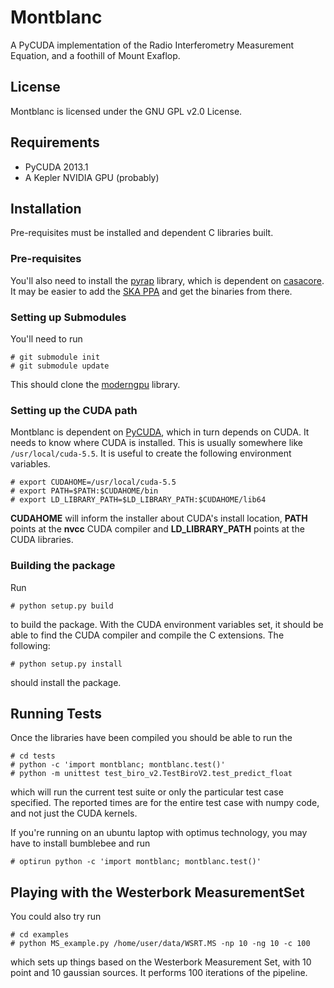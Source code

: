 # Montblanc

A PyCUDA implementation of the Radio Interferometry Measurement Equation, and a foothill of Mount Exaflop.

## License

Montblanc is licensed under the GNU GPL v2.0 License.

## Requirements

- PyCUDA 2013.1
- A Kepler NVIDIA GPU (probably)

## Installation

Pre-requisites must be installed and dependent C libraries built.

### Pre-requisites

You'll also need to install the [pyrap][pyrap] library, which is dependent on [casacore][casacore]. It may be easier to add the [SKA PPA][ska-ppa]  and get the binaries from there.

### Setting up Submodules

You'll need to run

    # git submodule init
    # git submodule update

This should clone the [moderngpu][moderngpu] library.

### Setting up the CUDA path

Montblanc is dependent on [PyCUDA][pycuda], which in turn depends on CUDA. It needs to know where CUDA is installed. This is usually somewhere like `/usr/local/cuda-5.5`. It is useful to create the following environment variables.

    # export CUDAHOME=/usr/local/cuda-5.5
    # export PATH=$PATH:$CUDAHOME/bin
    # export LD_LIBRARY_PATH=$LD_LIBRARY_PATH:$CUDAHOME/lib64

**CUDAHOME** will inform the installer about CUDA's install location, **PATH** points at the **nvcc** CUDA compiler and **LD_LIBRARY_PATH** points at the CUDA libraries.

### Building the package

Run

    # python setup.py build

to build the package. With the CUDA environment variables set, it should be able to find the CUDA compiler and compile the C extensions. The following:

    # python setup.py install

should install the package.

## Running Tests

Once the libraries have been compiled you should be able to run the

    # cd tests
    # python -c 'import montblanc; montblanc.test()'
    # python -m unittest test_biro_v2.TestBiroV2.test_predict_float

which will run the current test suite or only the particular test case specified. The reported times are for the entire test case with numpy code, and not just the CUDA kernels.

If you're running on an ubuntu laptop with optimus technology, you may have to install bumblebee and run

    # optirun python -c 'import montblanc; montblanc.test()'

## Playing with the Westerbork MeasurementSet

You could also try run

    # cd examples
    # python MS_example.py /home/user/data/WSRT.MS -np 10 -ng 10 -c 100

which sets up things based on the Westerbork Measurement Set, with 10 point and 10 gaussian sources. It performs 100 iterations of the pipeline.

[pycuda]:http://mathema.tician.de/software/pycuda/
[pytools]:https://pypi.python.org/pypi/pytools
[moderngpu]:https://github.com/nvlabs/moderngpu
[cub]:https://github.com/nvlabs/cub
[pyrap]:https://code.google.com/p/pyrap/
[casacore]:https://code.google.com/p/casacore/
[ska-ppa]:https://launchpad.net/~ska-sa/+archive/main
